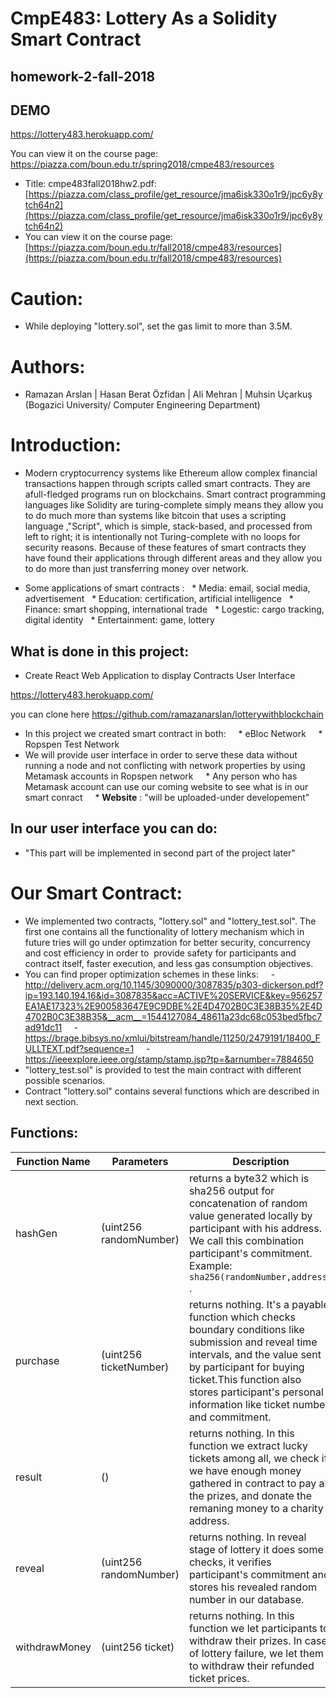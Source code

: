 # CmpE483: Lottery As a Solidity Smart Contract
## homework-2-fall-2018

## DEMO 
https://lottery483.herokuapp.com/


You can view it on the course page: https://piazza.com/boun.edu.tr/spring2018/cmpe483/resources


- Title: cmpe483fall2018hw2.pdf: [https://piazza.com/class_profile/get_resource/jma6isk330o1r9/jpc6y8ytch64n2](https://piazza.com/class_profile/get_resource/jma6isk330o1r9/jpc6y8ytch64n2)
- You can view it on the course page: [https://piazza.com/boun.edu.tr/fall2018/cmpe483/resources](https://piazza.com/boun.edu.tr/fall2018/cmpe483/resources)
# Caution:
- While deploying "lottery.sol", set the gas limit to more than 3.5M.
# Authors:
- Ramazan Arslan |  Hasan Berat Özfidan | Ali Mehran | Muhsin Uçarkuş (Bogazici University/ Computer Engineering Department)
# Introduction:
- Modern cryptocurrency systems like Ethereum allow complex financial transactions happen through scripts called smart contracts. They are afull-fledged programs run on blockchains. Smart contract programming languages like Solidity are turing-complete simply means they allow you to do much more than systems like bitcoin that uses a scripting language ,"Script", which is simple, stack-based, and processed from left to right; it is intentionally not Turing-complete with no loops for security reasons. Because of these features of smart contracts they have found their applications through different areas and they allow you to do more than just transferring money over network.

- Some applications of smart contracts :
  * Media: email, social media, advertisement
  * Education: certification, artificial intelligence
  * Finance: smart shopping, international trade
  * Logestic: cargo tracking, digital identity
  * Entertainment: game, lottery

## What is done in this project:
-  Create React Web Application to display Contracts User Interface 

https://lottery483.herokuapp.com/

you can clone here
https://github.com/ramazanarslan/lotterywithblockchain



-  In this project we created smart contract in both:
    *  eBloc Network
    *  Ropspen Test Network
- We will provide user interface in order to serve these data without running a node and not conflicting with network properties by using Metamask accounts in Ropspen network
    * Any person who has Metamask account can use our coming website to see what is in our smart conract
    * **Website** : "will be uploaded-under developement"
## In our user interface you can do:
- "This part will be implemented in second part of the project later"
# Our Smart Contract:
- We implemented two contracts, "lottery.sol" and "lottery_test.sol". The first one contains all the functionality of lottery mechanism which in future tries will go under optimzation for better security, concurrency and cost efficiency in order to  provide safety for participants and contract itself, faster execution, and less gas consumption objectives.
- You can find proper optimization schemes in these links:
    - http://delivery.acm.org/10.1145/3090000/3087835/p303-dickerson.pdf?ip=193.140.194.16&id=3087835&acc=ACTIVE%20SERVICE&key=956257EA1AE17323%2E900583647E9C9DBE%2E4D4702B0C3E38B35%2E4D4702B0C3E38B35&__acm__=1544127084_48611a23dc68c053bed5fbc7ad91dc11
    - https://brage.bibsys.no/xmlui/bitstream/handle/11250/2479191/18400_FULLTEXT.pdf?sequence=1
    - https://ieeexplore.ieee.org/stamp/stamp.jsp?tp=&arnumber=7884650
- "lottery_test.sol" is provided to test the main contract with different possible scenarios.
- Contract "lottery.sol" contains several functions which are described in next section.
## Functions:
| Function Name | Parameters | Description
| ------ | ------ | ------ |
| hashGen | (uint256 randomNumber) | returns a byte32 which is sha256 output for concatenation of random value generated locally by participant with his address. We call this combination participant's commitment. Example: ```sha256(randomNumber,address)``` .
| purchase | (uint256 ticketNumber) | returns nothing. It's a payable function which checks boundary conditions like submission and reveal time intervals, and the value sent by participant for buying ticket.This function also stores participant's personal information like ticket number and commitment.  |
| result |()| returns nothing. In this function we extract lucky tickets among all, we check if we have enough money gathered in contract to pay all the prizes, and donate the remaning money to a charity address. |
| reveal |(uint256 randomNumber)| returns nothing. In reveal stage of lottery it does some checks, it verifies participant's commitment and stores his revealed random number in our database.|
| withdrawMoney |(uint256 ticket)| returns nothing. In this function we let participants to withdraw their prizes. In case of lottery failure, we let them to withdraw their refunded ticket prices.|
